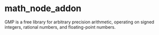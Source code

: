 # math_node_addon
GMP is a free library for arbitrary precision arithmetic, operating on signed integers, rational numbers, and floating-point numbers.

